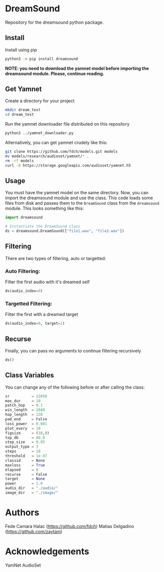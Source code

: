 # DreamSound

Repository for the dreamsound python package.

## Install
Install using pip

```sh
python3 -m pip install dreamsound
```

**NOTE: you need to download the yamnet model before importing the dreamsound module. Please, continue reading.**


## Get Yamnet

Create a directory for your project

```sh
mkdir dream_test
cd dream_test
```
Run the yamnet downloader file distributed on this repository

```sh
python3 ../yamnet_downloader.py
```

Alternatively, you can get yamnet crudely like this:
```sh
git clone https://github.com/fdch/models.git models
mv models/research/audioset/yamnet/* .
rm -rf models
curl -O https://storage.googleapis.com/audioset/yamnet.h5
```

## Usage
You must have the yamnet model on the same directory. Now, you can import the dreamsound module and use the class. This code loads some files from disk and passes them to the `DreamSound` class from the `dreamsound` module. This looks something like this:

```python
import dreamsound

# Instantiate the DreamSound class
ds = dreamsound.DreamSound(["file1.wav", "file2.wav"])
```
## Filtering
There are two types of filtering, auto or targetted:

### Auto Filtering:
Filter the first audio with it's dreamed self

```python
ds(audio_index=0) 
```

### Targetted Filtering:
Filter the first with a dreamed target
```python
ds(audio_index=0, target=1) 
```

## Recurse
Finally, you can pass no arguments to continue filtering recursively
```python
ds()
```

## Class Variables

You can change any of the following before or after calling the class:

```python
sr          = 22050
max_dur     = 10
patch_hop   = 0.1
win_length  = 2048
hop_length  = 128
pad_end     = False
loss_power  = 0.001
plot_every  = 10
figsize     = (10,8)
top_db      = 80.0
step_size   = 0.95
output_type = 3
steps       = 10
threshold   = 1e-07
classid     = None
maxloss     = True
elapsed     = 0
recurse     = False
target      = None
power       = 1.0
audio_dir   = "./audio/"
image_dir   = "./image/"
```

# Authors

Fede Camara Halac (https://github.com/fdch)
Matias Delgadino (https://github.com/zaytam)

# Acknowledgements

YamNet
AudioSet
